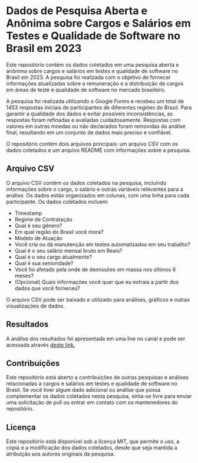 # Dados de Pesquisa Aberta e Anônima sobre Cargos e Salários em Testes e Qualidade de Software no Brasil em 2023

Este repositório contém os dados coletados em uma pesquisa aberta e anônima sobre cargos e salários em testes e qualidade de software no Brasil em 2023. A pesquisa foi realizada com o objetivo de fornecer informações atualizadas sobre a remuneração e a distribuição de cargos em áreas de teste e qualidade de software no mercado brasileiro.

A pesquisa foi realizada utilizando o Google Forms e recebeu um total de 1453 respostas iniciais de participantes de diferentes regiões do Brasil. Para garantir a qualidade dos dados e evitar possíveis inconsistências, as respostas foram refinadas e avaliadas cuidadosamente. Respostas com valores em outras moedas ou não declarados foram removidas da análise final, resultando em um conjunto de dados mais preciso e confiável.

O repositório contém dois arquivos principais: um arquivo CSV com os dados coletados e um arquivo README com informações sobre a pesquisa.

## Arquivo CSV

O arquivo CSV contém os dados coletados na pesquisa, incluindo informações sobre o cargo, o salário e outras variáveis relevantes para a análise. Os dados estão organizados em colunas, com uma linha para cada participante. Os dados coletados incluem:

- Timestamp
- Regime de Contratação
- Qual é seu gênero?
- Em qual região do Brasil você mora?
- Modelo de Atuação
- Você cria ou dá manutenção em testes automatizados em seu trabalho?
- Qual é o seu salário mensal bruto em Reais?
- Qual é o seu cargo atualmente?
- Qual é sua senioridade?
- Você foi afetado pela onde de demissões em massa nos últimos 6 meses?
- (Opcional) Quais informações você quer que eu extraia a partir dos dados que você forneceu?

O arquivo CSV pode ser baixado e utilizado para análises, gráficos e outras visualizações de dados.

## Resultados

A análise dos resultados foi apresentada em uma live no canal e pode ser acessada através [deste link.](http://youtube.com/juliodelimas)

## Contribuições

Este repositório está aberto a contribuições de outras pesquisas e análises relacionadas a cargos e salários em testes e qualidade de software no Brasil. Se você tiver algum dado adicional ou análise que possa complementar os dados coletados nesta pesquisa, sinta-se livre para enviar uma solicitação de pull ou entrar em contato com os mantenedores do repositório.

## Licença

Este repositório está disponível sob a licença MIT, que permite o uso, a cópia e a modificação dos dados coletados, desde que seja mantida a atribuição aos autores originais da pesquisa.
